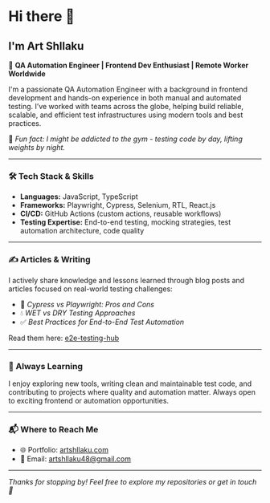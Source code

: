 # Hi there 👋

## I'm Art Shllaku

🎯 **QA Automation Engineer | Frontend Dev Enthusiast | Remote Worker Worldwide**

I'm a passionate QA Automation Engineer with a background in frontend development and hands-on experience in both manual and automated testing. I’ve worked with teams across the globe, helping build reliable, scalable, and efficient test infrastructures using modern tools and best practices.

🧠 _Fun fact: I might be addicted to the gym - testing code by day, lifting weights by night._

---

### 🛠️ Tech Stack & Skills

- **Languages:** JavaScript, TypeScript
- **Frameworks:** Playwright, Cypress, Selenium, RTL, React.js
- **CI/CD:** GitHub Actions (custom actions, reusable workflows)
- **Testing Expertise:** End-to-end testing, mocking strategies, test automation architecture, code quality

---

### ✍️ Articles & Writing

I actively share knowledge and lessons learned through blog posts and articles focused on real-world testing challenges:

- 📖 _Cypress vs Playwright: Pros and Cons_
- 💧 _WET vs DRY Testing Approaches_
- ✅ _Best Practices for End-to-End Test Automation_

Read them here: [e2e-testing-hub](https://artshllk.github.io/e2e-testing-hub/)

---

### 🔎 Always Learning

I enjoy exploring new tools, writing clean and maintainable test code, and contributing to projects where quality and automation matter. Always open to exciting frontend or automation opportunities.

---

### 📬 Where to Reach Me

- 🌐 Portfolio: [artshllaku.com](https://www.artshllaku.com/)
- 📧 Email: artshllaku48@gmail.com

---

_Thanks for stopping by! Feel free to explore my repositories or get in touch 🚀_
